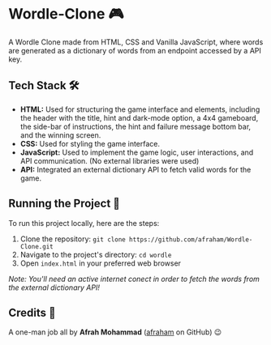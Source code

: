 # Wordle-Clone 🎮
A Wordle Clone made from HTML, CSS and Vanilla JavaScript, where words are generated as a dictionary of words from an endpoint accessed by a API key.

## Tech Stack 🛠️
- **HTML:** Used for structuring the game interface and elements, including the header with the title, hint and dark-mode option, a 4x4 gameboard, the side-bar of instructions, the hint and failure message bottom bar, and the winning screen.
- **CSS:** Used for styling the game interface.
- **JavaScript:** Used to implement the game logic, user interactions, and API communication. (No external libraries were used)
- **API:** Integrated an external dictionary API to fetch valid words for the game.

## Running the Project 🚀
To run this project locally, here are the steps:
1. Clone the repository: `git clone https://github.com/afraham/Wordle-Clone.git`
2. Navigate to the project's directory: `cd wordle`
3. Open `index.html` in your preferred web browser

_Note: You'll need an active internet conect in order to fetch the words from the external dictionary API!_

## Credits 🙌
A one-man job all by **Afrah Mohammad** ([afraham](https://github.com/afraham) on GitHub) 😉
